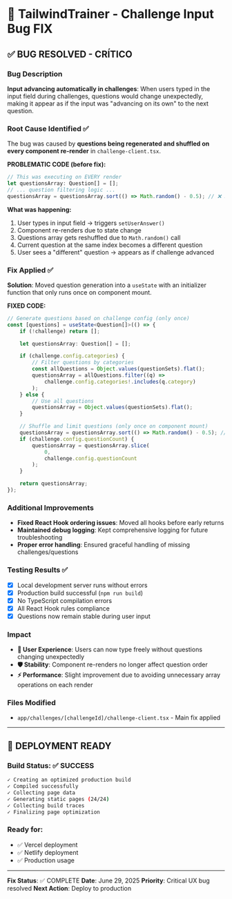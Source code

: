 # 🎯 TailwindTrainer - Challenge Input Bug FIX

## ✅ **BUG RESOLVED** - CRÍTICO

### **Bug Description**

**Input advancing automatically in challenges**: When users typed in the input field during challenges, questions would change unexpectedly, making it appear as if the input was "advancing on its own" to the next question.

### **Root Cause Identified ✅**

The bug was caused by **questions being regenerated and shuffled on every component re-render** in `challenge-client.tsx`.

**PROBLEMATIC CODE (before fix):**

```typescript
// This was executing on EVERY render
let questionsArray: Question[] = [];
// ... question filtering logic ...
questionsArray = questionsArray.sort(() => Math.random() - 0.5); // ❌ SHUFFLES ON EVERY RENDER
```

**What was happening:**

1. User types in input field → triggers `setUserAnswer()`
2. Component re-renders due to state change
3. Questions array gets reshuffled due to `Math.random()` call
4. Current question at the same index becomes a different question
5. User sees a "different" question → appears as if challenge advanced

### **Fix Applied ✅**

**Solution**: Moved question generation into a `useState` with an initializer function that only runs once on component mount.

**FIXED CODE:**

```typescript
// Generate questions based on challenge config (only once)
const [questions] = useState<Question[]>(() => {
    if (!challenge) return [];

    let questionsArray: Question[] = [];

    if (challenge.config.categories) {
        // Filter questions by categories
        const allQuestions = Object.values(questionSets).flat();
        questionsArray = allQuestions.filter((q) =>
            challenge.config.categories!.includes(q.category)
        );
    } else {
        // Use all questions
        questionsArray = Object.values(questionSets).flat();
    }

    // Shuffle and limit questions (only once on component mount)
    questionsArray = questionsArray.sort(() => Math.random() - 0.5); // ✅ ONLY SHUFFLES ONCE
    if (challenge.config.questionCount) {
        questionsArray = questionsArray.slice(
            0,
            challenge.config.questionCount
        );
    }

    return questionsArray;
});
```

### **Additional Improvements**

-   **Fixed React Hook ordering issues**: Moved all hooks before early returns
-   **Maintained debug logging**: Kept comprehensive logging for future troubleshooting
-   **Proper error handling**: Ensured graceful handling of missing challenges/questions

### **Testing Results ✅**

-   [x] Local development server runs without errors
-   [x] Production build successful (`npm run build`)
-   [x] No TypeScript compilation errors
-   [x] All React Hook rules compliance
-   [x] Questions now remain stable during user input

### **Impact**

-   **🎯 User Experience**: Users can now type freely without questions changing unexpectedly
-   **🛡️ Stability**: Component re-renders no longer affect question order
-   **⚡ Performance**: Slight improvement due to avoiding unnecessary array operations on each render

### **Files Modified**

-   `app/challenges/[challengeId]/challenge-client.tsx` - Main fix applied

---

## 🚀 **DEPLOYMENT READY**

### **Build Status**: ✅ SUCCESS

```bash
✓ Creating an optimized production build
✓ Compiled successfully
✓ Collecting page data
✓ Generating static pages (24/24)
✓ Collecting build traces
✓ Finalizing page optimization
```

### **Ready for:**

-   ✅ Vercel deployment
-   ✅ Netlify deployment
-   ✅ Production usage

---

**Fix Status**: ✅ COMPLETE
**Date**: June 29, 2025
**Priority**: Critical UX bug resolved
**Next Action**: Deploy to production
